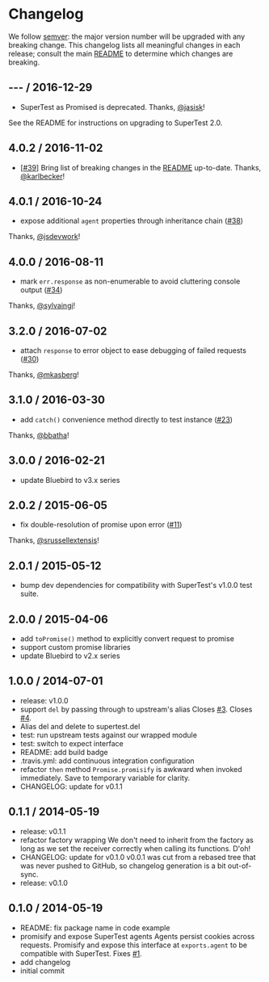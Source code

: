 # Changelog

We follow [semver]: the major version number will be upgraded with any
breaking change. This changelog lists all meaningful changes in each
release; consult the main [README] to determine which changes are
breaking.

## --- / 2016-12-29

  * SuperTest as Promised is deprecated. Thanks, [@jasisk]!

See the README for instructions on upgrading to SuperTest 2.0.

## 4.0.2 / 2016-11-02

  * [[#39]] Bring list of breaking changes in the [README] up-to-date. Thanks, [@karlbecker]!

## 4.0.1 / 2016-10-24

  * expose additional `agent` properties through inheritance chain ([#38])

Thanks, [@jsdevwork]!

## 4.0.0 / 2016-08-11

  * mark `err.response` as non-enumerable to avoid cluttering console output ([#34])

Thanks, [@sylvaingi]!

## 3.2.0 / 2016-07-02

  * attach `response` to error object to ease debugging of failed requests ([#30])

Thanks, [@mkasberg]!

## 3.1.0 / 2016-03-30

  * add `catch()` convenience method directly to test instance ([#23])

Thanks, [@bbatha]!

## 3.0.0 / 2016-02-21

  * update Bluebird to v3.x series

## 2.0.2 / 2015-06-05

  * fix double-resolution of promise upon error ([#11])

Thanks, [@srussellextensis]!

## 2.0.1 / 2015-05-12

  * bump dev dependencies for compatibility with SuperTest's v1.0.0 test
    suite.

## 2.0.0 / 2015-04-06

  * add `toPromise()` method to explicitly convert request to promise
  * support custom promise libraries
  * update Bluebird to v2.x series

## 1.0.0 / 2014-07-01

  * release: v1.0.0
  * support `del` by passing through to upstream's alias
    Closes [#3](https://github.com/WhoopInc/supertest-as-promised/issues/3). Closes [#4](https://github.com/WhoopInc/supertest-as-promised/issues/4).
  * Alias del and delete to supertest.del
  * test: run upstream tests against our wrapped module
  * test: switch to expect interface
  * README: add build badge
  * .travis.yml: add continuous integration configuration
  * refactor `then` method
    `Promise.promisify` is awkward when invoked immediately. Save to
    temporary variable for clarity.
  * CHANGELOG: update for v0.1.1

## 0.1.1 / 2014-05-19

  * release: v0.1.1
  * refactor factory wrapping
    We don't need to inherit from the factory as long as we set
    the receiver correctly when calling its functions. D'oh!
  * CHANGELOG: update for v0.1.0
    v0.0.1 was cut from a rebased tree that was never pushed to GitHub, so
    changelog generation is a bit out-of-sync.
  * release: v0.1.0

## 0.1.0 / 2014-05-19

  * README: fix package name in code example
  * promisify and expose SuperTest agents
    Agents persist cookies across requests. Promisify and expose this
    interface at `exports.agent` to be compatible with SuperTest.
    Fixes [#1](https://github.com/WhoopInc/supertest-as-promised/issues/1).
  * add changelog
  * initial commit

[#39]: https://github.com/WhoopInc/supertest-as-promised/issues/39
[#38]: https://github.com/WhoopInc/supertest-as-promised/issues/38
[#34]: https://github.com/WhoopInc/supertest-as-promised/pull/34
[#30]: https://github.com/WhoopInc/supertest-as-promised/issues/30
[#23]: https://github.com/WhoopInc/supertest-as-promised/pull/23
[#11]: https://github.com/WhoopInc/supertest-as-promised/pull/11

[@bbatha]: https://github.com/bbatha
[@karlbecker]: https://github.com/karlbecker
[@mkasberg]: https://github.com/mkasberg
[@jasisk]: https://github.com/jasisk
[@jsdevwork]: https://github.com/jsdevwork
[@srussellextensis]: https://github.com/srussellextensis
[@sylvaingi]: https://github.com/sylvaingi

[README]: README.md
[semver]: http://semver.org
